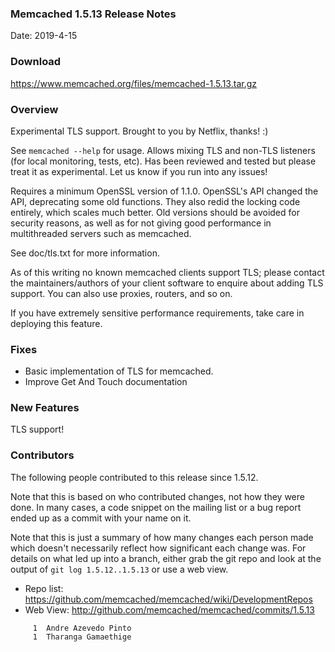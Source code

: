### Memcached 1.5.13 Release Notes

Date: 2019-4-15

### Download

https://www.memcached.org/files/memcached-1.5.13.tar.gz

### Overview

Experimental TLS support. Brought to you by Netflix, thanks! :)

See `memcached --help` for usage. Allows mixing TLS and non-TLS listeners (for
local monitoring, tests, etc). Has been reviewed and tested but please treat
it as experimental. Let us know if you run into any issues!

Requires a minimum OpenSSL version of 1.1.0. OpenSSL's API changed the API,
deprecating some old functions. They also redid the locking code entirely,
which scales much better. Old versions should be avoided for security reasons,
as well as for not giving good performance in multithreaded servers such as
memcached.

See doc/tls.txt for more information.

As of this writing no known memcached clients support TLS; please contact the
maintainers/authors of your client software to enquire about adding TLS
support. You can also use proxies, routers, and so on.

If you have extremely sensitive performance requirements, take care in
deploying this feature.

### Fixes

  * Basic implementation of TLS for memcached.
  * Improve Get And Touch documentation

### New Features

TLS support!

### Contributors

The following people contributed to this release since 1.5.12.

Note that this is based on who contributed changes, not how they were
done.  In many cases, a code snippet on the mailing list or a bug
report ended up as a commit with your name on it.

Note that this is just a summary of how many changes each person made
which doesn't necessarily reflect how significant each change was.
For details on what led up into a branch, either grab the git repo and
look at the output of `git log 1.5.12..1.5.13` or use a web view.

  * Repo list: https://github.com/memcached/memcached/wiki/DevelopmentRepos
  * Web View: http://github.com/memcached/memcached/commits/1.5.13

```
     1	Andre Azevedo Pinto
     1	Tharanga Gamaethige

```
